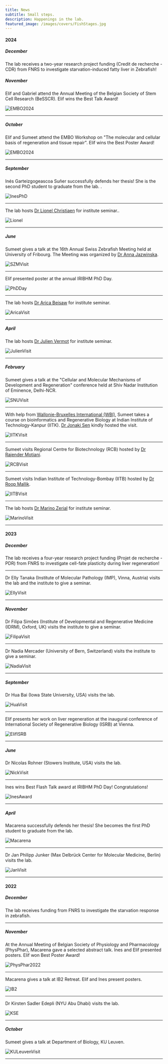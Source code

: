 ```yaml
---
title: News
subtitle: Small steps.
description: Happenings in the lab.
featured_image: /images/covers/FishStages.jpg
---
```

#### 2024

##### December

The lab receives a two-year research project funding (Credit de recherche - CDR) from FNRS to investigate starvation-induced fatty liver in Zebrafish!    

##### November

Elif and Gabriel attend the Annual Meeting of the Belgian Society of Stem Cell Research (BeSSCR). Elif wins the Best Talk Award!

![EMBO2024](/images/news/2024/November_BeSSCR.jpg "BeSSCR2024")  

---
##### October

Elif and Sumeet attend the EMBO Workshop on "The molecular and cellular basis of regeneration and tissue repair". Elif wins the Best Poster Award!

![EMBO2024](/images/news/2024/October_EMBO.jpg "EMBO2024")  

---
##### September

Inés Garteizgogeascoa Suñer successfully defends her thesis! She is the second PhD student to graduate from the lab. .

![InesPhD](/images/news/2024/Sept_Ines.jpg "InesPhD")    

---
The lab hosts [Dr Lionel Christiaen](https://www4.uib.no/en/find-employees/Lionel.Christiaen) for institute seminar..

![Lionel](/images/news/2024/Sept_Lionel.jpg "Lionel")    

---

##### June

Sumeet gives a talk at the 16th Annual Swiss Zebrafish Meeting held at University of Fribourg. The Meeting was organized by [Dr Anna Jazwinska](https://www.unifr.ch/bio/en/groups/jazwinska/).

![SZMVisit](/images/news/2024/June_SZM.jpg "SZM")    

---
Elif presented poster at the annual IRIBHM PhD Day.

![PhDDay](/images/news/2024/June_PhDDay.jpg "Arica")    

---
The lab hosts [Dr Arica Beisaw](https://www.beisawlab.com/) for institute seminar.

![AricaVisit](/images/news/2024/June_Arica.jpg "Arica")    

---

##### April

The lab hosts [Dr Julien Vermot](https://www.vermotlab.com/) for institute seminar.

![JulienVisit](/images/news/2024/April_Julien.jpg "Julien")  

---
##### February

Sumeet gives a talk at the "Cellular and Molecular Mechanisms of Development and Regeneration" conference held at Shiv Nadar Institution of Eminence, Delhi-NCR.

![SNUVisit](/images/news/2024/Feb_SNU.jpg "SNU")  

---
With help from [Wallonie-Bruxelles International (WBI)](https://www.wbi.be/), Sumeet takes a course on bioinformatics and Regenerative Biology at Indian Institute of Technology-Kanpur (IITK). [Dr Jonaki Sen](https://sites.google.com/view/jslab-iitk/home) kindly hosted the visit.

![IITKVisit](/images/news/2024/Feb_IITK.jpg "IITK")  

---
Sumeet visits  Regional Centre for Biotechnology (RCB) hosted by [Dr Rajender Motiani](https://www.rcb.res.in/index.php?param=empdetails/rajender).    
  
![RCBVisit](/images/news/2024/Feb_RCB.jpg "RCB")  

---
Sumeet visits Indian Institute of Technology-Bombay (IITB) hosted by [Dr Roop Mallik](https://www.bio.iitb.ac.in/~roop/).    
  
![IITBVisit](/images/news/2024/Feb_IITB.jpg "IITB")  

---
The lab hosts [Dr Marino Zerial](https://humantechnopole.it/en/people/marino-zerial/) for institute seminar.    
  
![MarinoVisit](/images/news/2024/Feb_Marino.jpg "Marino")  

---

#### 2023

##### December

The lab receives a four-year research project funding (Projet de recherche - PDR) from FNRS to investigate cell-fate plasticity during liver regeneration!    

---
Dr Elly Tanaka (Institute of Molecular Pathology (IMP), Vinna, Austria) visits the lab and the institute to give a seminar.  
  
![EllyVisit](/images/news/2023/Dec_Elly.jpg "Elly Visit")  

---
##### November

Dr Filipa Simões (Institute of Developmental and Regenerative Medicine (IDRM), Oxford, UK) visits the institute to give a seminar.  
  
![FilipaVisit](/images/news/2023/Nov_Filipa.jpg "Filipa Visit")  

---

Dr Nadia Mercader (University of Bern, Switzerland) visits the institute to give a seminar.  
  
![NadiaVisit](/images/news/2023/Nov_Nadia.jpeg "Nadia Visit")  

---
##### September

Dr Hua Bai (Iowa State University, USA) visits the lab.  
  
![HuaVisit](/images/news/2023/Sept_Hua.jpeg "Hua Visit")  

---
Elif presents her work on liver regeneration at the inaugural conference of International Society of Regenerative Biology (ISRB) at Vienna.    
  
![ElifISRB](/images/news/2023/Sept_ElifISRB.jpeg "ElifISRB")  

---
##### June

Dr Nicolas Rohner (Stowers Institute, USA) visits the lab.  
  
![NickVisit](/images/news/2023/June_Nicolas.jpeg "Nick")  

---
Ines wins Best Flash Talk award at IRIBHM PhD Day! Congratulations!  
  
![InesAward](/images/news/2023/June_IRIBHM_PhDDay.jpeg "InesAward")  

---
##### April

Macarena successfully defends her thesis! She becomes the first PhD student to graduate from the lab.  
  
![Macarena](/images/news/2023/April_Macarena.jpeg "Macarena")  

---

Dr Jan Philipp Junker (Max Delbrück Center for Molecular Medicine, Berlin) visits the lab.  
  
![JanVisit](/images/news/2023/April_Jan.jpeg "Jan Philipp Junker")  

---


#### 2022

##### December

The lab receives funding from FNRS to investigate the starvation response in zebrafish.   

---
  
##### November

At the Annual Meeting of Belgian Society of Physiology and Pharmacology (PhysPhar), Macarena gave a selected abstract talk. Ines and Elif presented posters. Elif won Best Poster Award!
  
![PhysPhar2022](/images/news/2022/PhysPhar.jpeg "PhysPhar")  
  
---
  
Macarena gives a talk at IB2 Retreat. Elif and Ines present posters.  
  
![IB2](/images/news/2022/IB2.jpg "IB2")  
  
---
  
Dr Kirsten Sadler Edepli (NYU Abu Dhabi) visits the lab.  
  
![KSE](/images/news/2022/KirstenVisit.jpeg "KSE")  
  
---
  
##### October

Sumeet gives a talk at Department of Biology, KU Leuven.  
  
![KULeuvenVisit](/images/news/2022/KULeuven.jpeg "KU Leuven Poster")  

---

